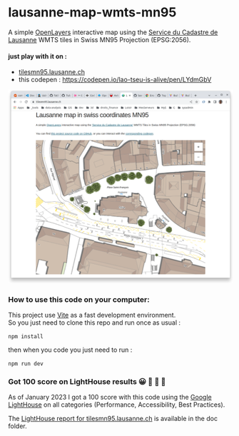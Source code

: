 # lausanne-map-wmts-mn95
A simple [OpenLayers](https://openlayers.org/) interactive map using the
[Service du Cadastre de Lausanne](https://www.lausanne.ch/officiel/administration/logement-environnement-et-architecture/service-cadastre.html)
WMTS tiles in  Swiss MN95  Projection (EPSG:2056).

#### just play with it on :
 + [tilesmn95.lausanne.ch](https://tilesmn95.lausanne.ch/)
 + this codepen : https://codepen.io/lao-tseu-is-alive/pen/LYdmGbV


![Screenshot of this project on tilesmn95.lausanne.ch](https://raw.githubusercontent.com/lao-tseu-is-alive/lausanne-map-wmts-mn95/main/doc/lausanne-map-wmts-mn95.png)

### How to use this code on your computer:
This project use [Vite](https://vitejs.dev/) as a fast development environment.  
So you just need to clone this repo and run once as usual :

    npm install

then when you code you just need to run :

    npm run dev

### Got 100 score on LightHouse results 😀 🎉 🥳 🚀
As of January 2023 I got a 100 score with this code using the
[Google LightHouse](https://developer.chrome.com/docs/lighthouse/) 
on all categories (Performance, Accessibility, Best Practices).

The [LightHouse report for tilesmn95.lausanne.ch](https://github.com/lao-tseu-is-alive/lausanne-map-wmts-mn95/blob/main/doc/LightHouseReport2023.pdf)
 is available in the doc folder.

